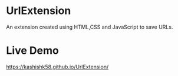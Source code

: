 # UrlExtension
An extension created using HTML,CSS and JavaScript to save URLs.
# Live Demo
<a href="https://kashishk58.github.io/UrlExtension/">https://kashishk58.github.io/UrlExtension/</a>
